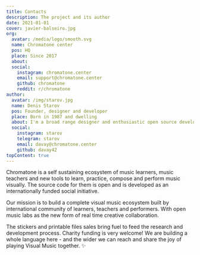 ```yaml
---
title: Contacts
description: The project and its author
date: 2021-01-01
cover: javier-balseiro.jpg
org:
  avatar: /media/logo/smooth.svg
  name: Chromatone center
  pos: HQ
  place: Since 2017
  about:
  social:
    instagram: chromatone.center
    email: support@chromatone.center
    github: chromatone
    reddit: r/chromatone
author:
  avatar: /img/starov.jpg
  name: Denis Starov
  pos: Founder, designer and developer
  place: Born in 1987 and dwelling
  about: I'm a broad range designer and enthusiastic open source developer. So I explore music with the web browser. And share my experiments and explorations with everyone here.
  social:
    instagram: starov
    telegram: starov
    email: davay@chromatone.center
    github: davay42
topContent: true
---
```


<script setup>
import { useData } from 'vitepress'
const { frontmatter: f } = useData()
</script>

<author-card :author="f?.org"  />

Chromatone is a self sustaining ecosystem of music learners, music teachers and new tools to learn, practice, compose and perform music visually. The source code for them is open and is developed as an internationally funded social initiative.

Our mission is to build a complete visual music ecosystem built by international community of learners, teachers and performers. With open music labs as the new form of real time creative collaboration.

The stickers and printable files sales bring fuel to feed the research and development process. Charity funding is very welcome! We are building a whole language here - and the wider we can reach and share the joy of playing Visual Music together. ✨

<author-card :author="f?.author" />
